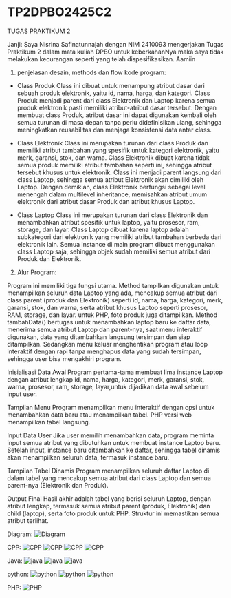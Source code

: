 # TP2DPBO2425C2
TUGAS PRAKTIKUM 2

Janji:
Saya Nisrina Safinatunnajah dengan NIM 2410093 mengerjakan Tugas Praktikum 2 dalam mata kuliah DPBO untuk keberkahanNya maka saya tidak melakukan kecurangan seperti yang telah dispesifikasikan. Aamiin

1. penjelasan desain, methods dan flow kode program:
- Class Produk
Class ini dibuat untuk menampung atribut dasar dari sebuah produk elektronik, yaitu id, nama, harga, dan kategori. Class Produk menjadi parent dari class Elektronik dan Laptop karena semua produk elektronik pasti memiliki atribut-atribut dasar tersebut. Dengan membuat class Produk, atribut dasar ini dapat digunakan kembali oleh semua turunan di masa depan tanpa perlu didefinisikan ulang, sehingga meningkatkan reusabilitas dan menjaga konsistensi data antar class.

- Class Elektronik
Class ini merupakan turunan dari class Produk dan memiliki atribut tambahan yang spesifik untuk kategori elektronik, yaitu merk, garansi, stok, dan warna. Class Elektronik dibuat karena tidak semua produk memiliki atribut tambahan seperti ini, sehingga atribut tersebut khusus untuk elektronik. Class ini menjadi parent langsung dari class Laptop, sehingga semua atribut Elektronik akan dimiliki oleh Laptop. Dengan demikian, class Elektronik berfungsi sebagai level menengah dalam multilevel inheritance, memisahkan atribut umum elektronik dari atribut dasar Produk dan atribut khusus Laptop.

- Class Laptop
Class ini merupakan turunan dari class Elektronik dan menambahkan atribut spesifik untuk laptop, yaitu prosesor, ram, storage, dan layar. Class Laptop dibuat karena laptop adalah subkategori dari elektronik yang memiliki atribut tambahan berbeda dari elektronik lain. Semua instance di main program dibuat menggunakan class Laptop saja, sehingga objek sudah memiliki semua atribut dari Produk dan Elektronik.

2. Alur Program:

Program ini memiliki tiga fungsi utama. Method tampilkan digunakan untuk menampilkan seluruh data Laptop yang ada, mencakup semua atribut dari class parent (produk dan Elektronik) seperti id, nama, harga, kategori, merk, garansi, stok, dan warna, serta atribut khusus Laptop seperti prosesor, RAM, storage, dan layar. untuk PHP, foto produk juga ditampilkan. Method tambahData() bertugas untuk menambahkan laptop baru ke daftar data, menerima semua atribut Laptop dan parent-nya, saat menu interaktif digunakan, data yang ditambahkan langsung tersimpan dan siap ditampilkan. Sedangkan menu keluar menghentikan program atau loop interaktif dengan rapi tanpa menghapus data yang sudah tersimpan, sehingga user bisa mengakhiri program.

Inisialisasi Data Awal
Program pertama-tama membuat lima instance Laptop dengan atribut lengkap id, nama, harga, kategori, merk, garansi, stok, warna, prosesor, ram, storage, layar,untuk dijadikan data awal sebelum input user. 

Tampilan Menu
Program menampilkan menu interaktif dengan opsi untuk menambahkan data baru atau menampilkan tabel. PHP versi web menampilkan tabel langsung.

Input Data User
Jika user memilih menambahkan data, program meminta input semua atribut yang dibutuhkan untuk membuat instance Laptop baru. Setelah input, instance baru ditambahkan ke daftar, sehingga tabel dinamis akan menampilkan seluruh data, termasuk instance baru.

Tampilan Tabel Dinamis
Program menampilkan seluruh daftar Laptop di dalam tabel yang mencakup semua atribut dari class Laptop dan semua parent-nya (Elektronik dan Produk).

Output Final
Hasil akhir adalah tabel yang berisi seluruh Laptop, dengan atribut lengkap, termasuk semua atribut parent (produk, Elektronik) dan child (laptop), serta foto produk untuk PHP. Struktur ini memastikan semua atribut terlihat.

Diagram:
![Diagram](diagram/TP2.drawio.png)

CPP:
![CPP](cpp/dokumentasi/CPPTP2_1.png)
![CPP](cpp/dokumentasi/CPPTP2_2.png)
![CPP](cpp/dokumentasi/CPPTP2_3.png)
![CPP](cpp/dokumentasi/CPPTP2_4.png)

Java:
![java](java/dokumentasi/Screenshot1801.png)
![java](java/dokumentasi/Screenshot1802.png)
![java](java/dokumentasi/Screenshot1803.png)

python:
![python](python/dokumentasi/Screenshot1797.png)
![python](python/dokumentasi/Screenshot1798.png)
![python](python/dokumentasi/Screenshot1799.png)

PHP:
![PHP](PHP/dokumentasi/Screenshot1805.png)




